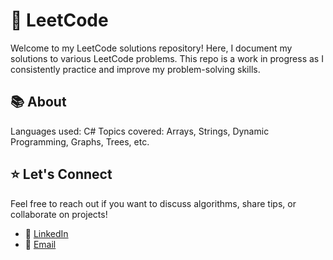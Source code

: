 # 🚀 LeetCode
Welcome to my LeetCode solutions repository! Here, I document my solutions to various LeetCode problems. This repo is a work in progress as I consistently practice and improve my problem-solving skills.
## 📚 About
Languages used: C#
Topics covered: Arrays, Strings, Dynamic Programming, Graphs, Trees, etc.
## ⭐️ Let's Connect
Feel free to reach out if you want to discuss algorithms, share tips, or collaborate on projects!

- 💼 [LinkedIn]([https://www.linkedin.com/in/your-username/](https://www.linkedin.com/in/subhiksha-ganesan-85732619b/))
- 📧 [Email](mailto:ganesansubhiksha@gmail.com)
